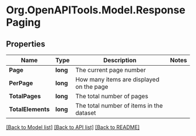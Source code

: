 
# Org.OpenAPITools.Model.ResponsePaging

## Properties

Name | Type | Description | Notes
------------ | ------------- | ------------- | -------------
**Page** | **long** | The current page number | 
**PerPage** | **long** | How many items are displayed on the page | 
**TotalPages** | **long** | The total number of pages | 
**TotalElements** | **long** | The total number of items in the dataset | 

[[Back to Model list]](../README.md#documentation-for-models)
[[Back to API list]](../README.md#documentation-for-api-endpoints)
[[Back to README]](../README.md)

